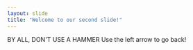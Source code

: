 ```yaml
---
layout: slide
title: "Welcome to our second slide!"
---
```

BY ALL, DON'T USE A HAMMER
Use the left arrow to go back!
